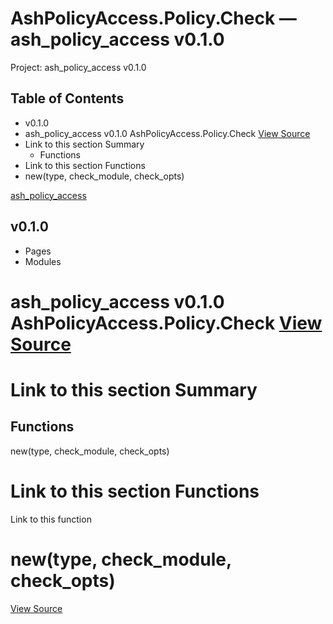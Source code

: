 # AshPolicyAccess.Policy.Check — ash_policy_access v0.1.0

Project: ash_policy_access v0.1.0

## Table of Contents

  - v0.1.0
- ash_policy_access v0.1.0 AshPolicyAccess.Policy.Check [ View Source ](external_link)
- Link to this section Summary
  - Functions
- Link to this section Functions
- new(type, check_module, check_opts)

[ ash_policy_access ](external_link)

##  v0.1.0 

  * Pages
  * Modules






#  ash_policy_access v0.1.0 AshPolicyAccess.Policy.Check [ View Source ](external_link)

#  Link to this section Summary 

##  Functions

new(type, check_module, check_opts)

#  Link to this section Functions 

Link to this function

# new(type, check_module, check_opts)

[ View Source ](external_link)
